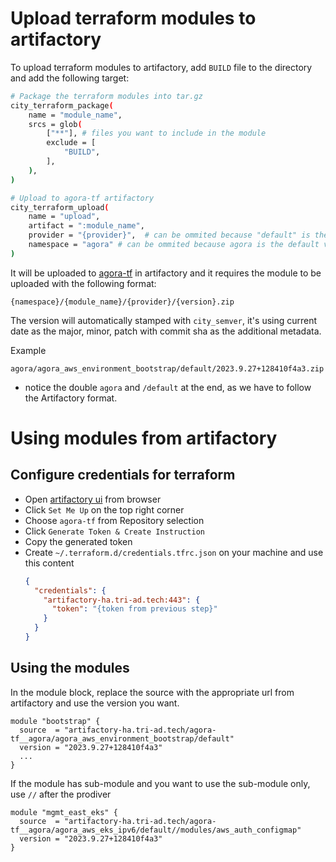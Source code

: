 # Upload terraform modules to artifactory

To upload terraform modules to artifactory, add `BUILD` file to the directory and add the following target:

```sh
# Package the terraform modules into tar.gz
city_terraform_package(
    name = "module_name",
    srcs = glob(
        ["**"], # files you want to include in the module
        exclude = [
            "BUILD",
        ],
    ),
)

# Upload to agora-tf artifactory
city_terraform_upload(
    name = "upload",
    artifact = ":module_name",
    provider = "{provider}",  # can be ommited because "default" is the default value
    namespace = "agora" # can be ommited because agora is the default value
)
```
It will be uploaded to [agora-tf](https://artifactory-ha.tri-ad.tech/ui/repos/tree/General/agora-tf) in artifactory and it requires the module to be uploaded with the following format:

```
{namespace}/{module_name}/{provider}/{version}.zip
```

The version will automatically stamped with `city_semver`, it's using current date as the
major, minor, patch with commit sha as the additional metadata.

Example
```
agora/agora_aws_environment_bootstrap/default/2023.9.27+128410f4a3.zip
```

* notice the double `agora` and `/default` at the end, as we have to follow the Artifactory format.

# Using modules from artifactory

## Configure credentials for terraform

- Open [artifactory ui](https://artifactory-ha.tri-ad.tech/ui/repos/tree/General/agora-tf) from browser
- Click `Set Me Up` on the top right corner
- Choose `agora-tf` from Repository selection
- Click `Generate Token & Create Instruction`
- Copy the generated token
- Create `~/.terraform.d/credentials.tfrc.json` on your machine and use this content
  ```json
  {
    "credentials": {
      "artifactory-ha.tri-ad.tech:443": {
        "token": "{token from previous step}"
      }
    }
  }
  ```

## Using the modules
In the module block, replace the source with the appropriate url from artifactory and use the version you want.
```hcl
module "bootstrap" {
  source  = "artifactory-ha.tri-ad.tech/agora-tf__agora/agora_aws_environment_bootstrap/default"
  version = "2023.9.27+128410f4a3"
  ...
}
```

If the module has sub-module and you want to use the sub-module only, use `//` after the prodiver
```hcl
module "mgmt_east_eks" {
  source  = "artifactory-ha.tri-ad.tech/agora-tf__agora/agora_aws_eks_ipv6/default//modules/aws_auth_configmap"
  version = "2023.9.27+128410f4a3"
}
```
